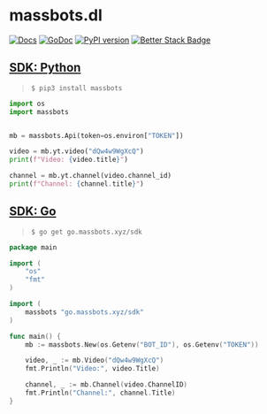 # massbots.dl 
[![Docs](https://img.shields.io/badge/api-reference-lightgray.svg)](https://api.massbots.xyz/docs) [![GoDoc](https://pkg.go.dev/badge/go.massbots.xyz/sdk)](https://pkg.go.dev/go.massbots.xyz/sdk) [![PyPI version](https://badge.fury.io/py/massbots.svg)](https://badge.fury.io/py/massbots) [![Better Stack Badge](https://uptime.betterstack.com/status-badges/v1/monitor/1iew8.svg)](https://uptime.massbots.xyz)

## [SDK: Python](python/README.md)

> `$ pip3 install massbots`

```python
import os
import massbots


mb = massbots.Api(token=os.environ["TOKEN"])

video = mb.yt.video("dQw4w9WgXcQ")
print(f"Video: {video.title}")

channel = mb.yt.channel(video.channel_id)
print(f"Channel: {channel.title}")
```

## [SDK: Go](go/README.md)

> `$ go get go.massbots.xyz/sdk`

```go
package main

import (
    "os"
    "fmt"
)

import (
    massbots "go.massbots.xyz/sdk"
)

func main() {
    mb := massbots.New(os.Getenv("BOT_ID"), os.Getenv("TOKEN"))

    video, _ := mb.Video("dQw4w9WgXcQ")
    fmt.Println("Video:", video.Title)

    channel, _ := mb.Channel(video.ChannelID)
    fmt.Println("Channel:", channel.Title)
}
```